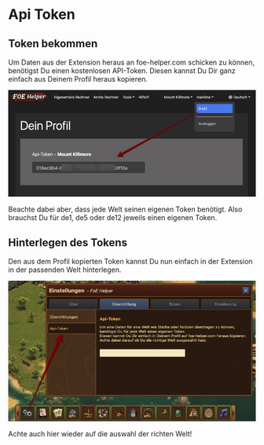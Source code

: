 # Api Token

## Token bekommen
Um Daten aus der Extension heraus an foe-helper.com schicken zu können, benötigst Du einen kostenlosen API-Token.
Diesen kannst Du Dir ganz einfach aus Deinem Profil heraus kopieren.

![Api-Token](./.images/api-token.png)

<div data-gb-custom-block data-tag="hint" data-style='warning'>
Beachte dabei aber, dass jede Welt seinen eigenen Token benötigt. Also brauchst Du für de1, de5 oder de12 jeweils einen eigenen Token.
</div>

## Hinterlegen des Tokens

Den aus dem Profil kopierten Token kannst Du nun einfach in der Extension in der passenden Welt hinterlegen.

![Api-Token](./.images/extension-token.png)

<div data-gb-custom-block data-tag="hint" data-style='warning'>
Achte auch hier wieder auf die auswahl der richten Welt!
</div>